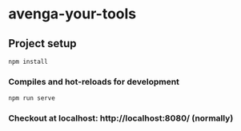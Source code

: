 # avenga-your-tools

## Project setup
```
npm install
```

### Compiles and hot-reloads for development
```
npm run serve
```

### Checkout at localhost: http://localhost:8080/ (normally)
